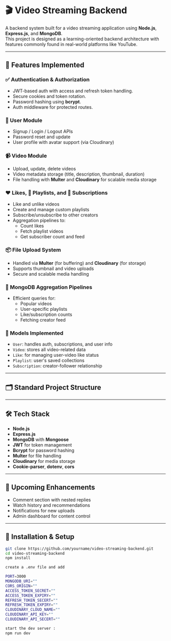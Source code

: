 # 🎬 Video Streaming Backend

A backend system built for a video streaming application using **Node.js**, **Express.js**, and **MongoDB**.  
This project is designed as a learning-oriented backend architecture with features commonly found in real-world platforms like YouTube.

---

## 🚀 Features Implemented

### ✅ Authentication & Authorization
- JWT-based auth with access and refresh token handling.
- Secure cookies and token rotation.
- Password hashing using **bcrypt**.
- Auth middleware for protected routes.

### 👤 User Module
- Signup / Login / Logout APIs
- Password reset and update
- User profile with avatar support (via Cloudinary)

### 📹 Video Module
- Upload, update, delete videos
- Video metadata storage (title, description, thumbnail, duration)
- File handling with **Multer** and **Cloudinary** for scalable media storage

### ❤️ Likes, 📁 Playlists, and 🔔 Subscriptions
- Like and unlike videos
- Create and manage custom playlists
- Subscribe/unsubscribe to other creators
- Aggregation pipelines to:
  - Count likes
  - Fetch playlist videos
  - Get subscriber count and feed

### 📦 File Upload System
- Handled via **Multer** (for buffering) and **Cloudinary** (for storage)
- Supports thumbnail and video uploads
- Secure and scalable media handling

### 🧩 MongoDB Aggregation Pipelines
- Efficient queries for:
  - Popular videos
  - User-specific playlists
  - Like/subscription counts
  - Fetching creator feed

### 🧠 Models Implemented
- `User`: handles auth, subscriptions, and user info
- `Video`: stores all video-related data
- `Like`: for managing user-video like status
- `Playlist`: user's saved collections
- `Subscription`: creator-follower relationship

---

## 🗂 Standard Project Structure

---

## 🛠 Tech Stack

- **Node.js**
- **Express.js**
- **MongoDB** with **Mongoose**
- **JWT** for token management
- **Bcrypt** for password hashing
- **Multer** for file handling
- **Cloudinary** for media storage
- **Cookie-parser**, **dotenv**, **cors**

---

## 📌 Upcoming Enhancements
- Comment section with nested replies
- Watch history and recommendations
- Notifications for new uploads
- Admin dashboard for content control

---

## 🧪 Installation & Setup

```bash
git clone https://github.com/yourname/video-streaming-backend.git
cd video-streaming-backend
npm install

create a .env file and add

PORT=3000
MONGODB_URI=""
CORS_ORIGIN=""
ACCESS_TOKEN_SECRET=""
ACCESS_TOKEN_EXPIRY=""
REFRESH_TOKEN_SECERT=""
REFRESH_TOKEN_EXPIRY=""
CLOUDINARY_CLOUD_NAME=""
CLOUDINARY_API_KEY=""
CLOUDINARY_API_SECERT=""

start the dev server :
npm run dev

